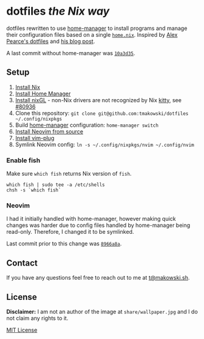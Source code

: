 # dotfiles _the Nix way_

dotfiles rewritten to use [home-manager] to install programs and manage their configuration files
based on a single [`home.nix`](home.nix). Inspired by [Alex Pearce's dotfiles] and [his blog post].

A last commit without home-manager was [`10a3d35`].


## Setup
1. [Install Nix]
1. [Install Home Manager]
1. [Install nixGL] - non-Nix drivers are not recognized by Nix [kitty], see [#80936]
1. Clone this repository: `git clone git@github.com:tmakowski/dotfiles ~/.config/nixpkgs`
1. Build [home-manager] configuration: `home-manager switch`
1. [Install Neovim from source]
1. [Install vim-plug]
1. Symlink Neovim config: `ln -s ~/.config/nixpkgs/nvim ~/.config/nvim`

### Enable fish
Make sure `which fish` returns Nix version of `fish`.
```
which fish | sudo tee -a /etc/shells
chsh -s `which fish`
```

### Neovim
I had it initially handled with home-manager, however making quick changes was harder due to config
files handled by home-manager being read-only. Therefore, I changed it to be symlinked.

Last commit prior to this change was [`8966a8a`].


## Contact
If you have any questions feel free to reach out to me at t@makowski.sh.


## License
**Disclaimer:** I am not an author of the image at `share/wallpaper.jpg` and I do not claim any rights to it.

[MIT License](LICENSE.md)


<!-- Links -->
[home-manager]: https://github.com/nix-community/home-manager
[Alex Pearce's dotfiles]: https://github.com/alexpearce/dotfiles/
[his blog post]: https://alexpearce.me/2021/07/managing-dotfiles-with-nix/
[`10a3d35`]: https://github.com/tmakowski/dotfiles/tree/10a3d353cbb55a5715f5dd62c95098a51db34b0d
[Install Nix]: https://nixos.org/download.html#nix-quick-install
[Install Home Manager]: https://github.com/nix-community/home-manager#installation
[Install nixGL]: https://github.com/guibou/nixGL
[kitty]: https://github.com/kovidgoyal/kitty
[#80936]: https://github.com/NixOS/nixpkgs/issues/80936
[Install Neovim from source]: https://github.com/neovim/neovim/wiki/Building-Neovim
[Install vim-plug]: https://github.com/junegunn/vim-plug
[`8966a8a`]: https://github.com/tmakowski/dotfiles/tree/8966a8a8ff0236a6d86d5db53a7c7e5da61064c8
